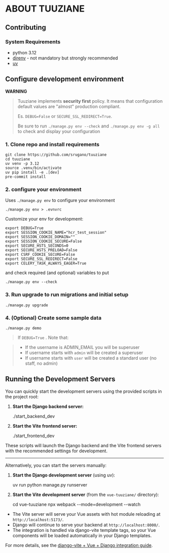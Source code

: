 ABOUT TUUZIANE
=========================


## Contributing

### System Requirements

- python 3.12
- [direnv](https://direnv.net/) - not mandatory but strongly recommended
- [uv](https://github.com/uvproject/uv)

## Configure development environment

**WARNING**
> Tuuziane implements **security first** policy. It means that configuration default values are "almost" production compliant.
>
> Es. `DEBUG=False` or `SECURE_SSL_REDIRECT=True`.
>
> Be sure to run `./manage.py env --check` and  `./manage.py env -g all` to check and display your configuration



### 1. Clone repo and install requirements
    git clone https://github.com/srugano/tuuziane
    cd tuuziane
    uv venv -p 3.12
    source .venv/bin/activate
    uv pip install -e .[dev]
    pre-commit install

### 2. configure your environment

Uses `./manage.py env` to configure your environment

    ./manage.py env > .evnvrc

Customize your env for development:

    export DEBUG=True
    export SESSION_COOKIE_NAME="hcr_test_session"
    export SESSION_COOKIE_DOMAIN=""
    export SESSION_COOKIE_SECURE=False
    export SECURE_HSTS_SECONDS=0
    export SECURE_HSTS_PRELOAD=False
    export CSRF_COOKIE_SECURE=False
    export SECURE_SSL_REDIRECT=False
    export CELERY_TASK_ALWAYS_EAGER=True


and check required (and optional) variables to put

    ./manage.py env --check


### 3. Run upgrade to run migrations and initial setup

    ./manage.py upgrade

### 4. (Optional) Create some sample data

    ./manage.py demo

> If `DEBUG=True` . Note that:

>   - If the username is ADMIN_EMAIL you will be superuser
>   - If username starts with `admin` will be created a superuser
>   - If username starts with `user`  will be created a standard user (no staff, no admin)

## Running the Development Servers

You can quickly start the development servers using the provided scripts in the project root:

1. **Start the Django backend server:**

    ./start_backend_dev

2. **Start the Vite frontend server:**

    ./start_frontend_dev

These scripts will launch the Django backend and the Vite frontend servers with the recommended settings for development.

---

Alternatively, you can start the servers manually:

1. **Start the Django development server** (using uv):

    uv run python manage.py runserver

2. **Start the Vite development server** (from the `vue-tuuziane/` directory):

    cd vue-tuuziane
    npx webpack --mode=development --watch

- The Vite server will serve your Vue assets with hot module reloading at `http://localhost:5173/`.
- Django will continue to serve your backend at `http://localhost:8000/`.
- The integration is handled via django-vite template tags, so your Vue components will be loaded automatically in your Django templates.

For more details, see the [django-vite + Vue + Django integration guide](https://dkane.net/2024/getting-vuejs-3-to-work-nicely-with-django/).
